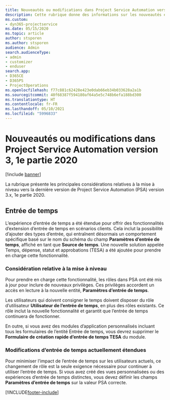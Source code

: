 ```yaml
---
title: Nouveautés ou modifications dans Project Service Automation version 3.x, 1e partie 2020
description: Cette rubrique donne des informations sur les nouveautés et les modifications dans Project Service Automation version 3, 1e partie 2020.
ms.custom:
- dyn365-projectservice
ms.date: 05/15/2020
ms.topic: article
author: stsporen
ms.author: stsporen
audience: Admin
search.audienceType:
- admin
- customizer
- enduser
search.app:
- D365CE
- D365PS
- ProjectOperations
ms.openlocfilehash: f77c881c62428e423e0dab66eb34b033628a2a1b
ms.sourcegitcommit: 40f68387f594180af64a5e5c748b6efa188bd300
ms.translationtype: HT
ms.contentlocale: fr-FR
ms.lasthandoff: 05/10/2021
ms.locfileid: "5996833"
---
```

# <a name="whats-new-or-changed-in-project-service-automation-version-3-wave-1-2020"></a>Nouveautés ou modifications dans Project Service Automation version 3, 1e partie 2020

[!include [banner](../includes/psa-now-project-operations.md)]

La rubrique présente les principales considérations relatives à la mise à niveau vers la dernière version de Project Service Automation (PSA) version 3.x, 1e partie 2020.

## <a name="time-entry"></a>Entrée de temps
L’expérience d’entrée de temps a été étendue pour offrir des fonctionnalités d’extension d’entrée de temps en scénarios clients. Cela inclut la possibilité d’ajouter des types d’entrée, qui entraînent désormais un comportement spécifique basé sur le nom du schéma du champ **Paramètres d’entrée de temps**, affiché en tant que **Source de temps**. Une nouvelle solution appelée Temps, dépense, statut et approbations (TESA) a été ajoutée pour prendre en charge cette fonctionnalité.

### <a name="upgrade-consideration"></a>Considération relative à la mise à niveau
Pour prendre en charge cette fonctionnalité, les rôles dans PSA ont été mis à jour pour inclure de nouveaux privilèges. Ces privilèges accordent un accès en lecture à la nouvelle entité, **Paramètres d’entrée de temps**.

Les utilisateurs qui doivent consigner le temps doivent disposer du rôle d’utilisateur **Utilisateur de l’entrée de temps**, en plus des rôles existants. Ce rôle inclut la nouvelle fonctionnalité et garantit que l’entrée de temps continuera de fonctionner.

En outre, si vous avez des modules d’application personnalisés incluant tous les formulaires de l’entité Entrée de temps, vous devrez supprimer le **Formulaire de création rapide d’entrée de temps TESA** du module.

### <a name="currently-extended-time-entry-changes"></a>Modifications d’entrée de temps actuellement étendues
Pour minimiser l’impact de l’entrée de temps sur les utilisateurs actuels, ce changement de rôle est la seule exigence nécessaire pour continuer à utiliser l’entrée de temps. Si vous avez créé des vues personnalisées ou des expériences d’entrée de temps distinctes, vous devez définir les champs **Paramètres d’entrée de temps** sur la valeur PSA correcte.


[!INCLUDE[footer-include](../includes/footer-banner.md)]